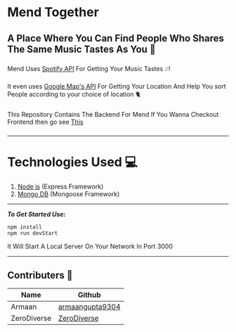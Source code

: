 # Mend Together

A Place Where You Can Find People Who Shares The Same Music Tastes As You 💫
---
###
Mend Uses [Spotify API](https://developer.spotify.com) For Getting Your Music Tastes 🎶!
###
It even uses [Google Map's API](https://developers.google.com/maps/apis-by-platform) For Getting Your Location And Help You sort People according to your choice of location 🐈
###
This Repository Contains The Backend For Mend If You Wanna Checkout Frontend then go see [This](https://example.com)
###
___
# Technologies Used 💻
1. [Node js](https://nodejs.org) (Express Framework) 
2. [Mongo DB](https://mongodb.com) (Mongoose Framework)
___
***To Get Started Use:***
```
npm install
npm run devStart
```
It Will Start A Local Server On Your Network In Port 3000 
___
## Contributers 🤖  
|Name| Github|
|----|-------|
|Armaan| [armaangupta9304](https://github.com/armaangupta9304)|
|ZeroDiverse| [ZeroDiverse](https://github.com/ZeroDiverse)